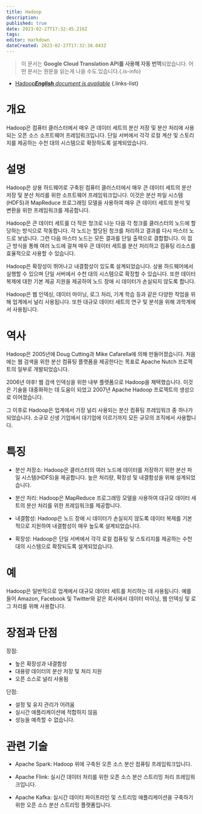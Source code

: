 ```yaml
---
title: Hadoop
description: 
published: true
date: 2023-02-27T17:32:45.216Z
tags: 
editor: markdown
dateCreated: 2023-02-27T17:32:38.043Z
---
```


> 이 문서는 **Google Cloud Translation API를 사용해 자동 번역**되었습니다.
어떤 문서는 원문을 읽는게 나을 수도 있습니다.{.is-info}



- [Hadoop***English** document is available*](/en/Knowledge-base/Dictionary/hadoop)
{.links-list}


# 개요
Hadoop은 컴퓨터 클러스터에서 매우 큰 데이터 세트의 분산 저장 및 분산 처리에 사용되는 오픈 소스 소프트웨어 프레임워크입니다. 단일 서버에서 각각 로컬 계산 및 스토리지를 제공하는 수천 대의 시스템으로 확장하도록 설계되었습니다.

# 설명
Hadoop은 상용 하드웨어로 구축된 컴퓨터 클러스터에서 매우 큰 데이터 세트의 분산 저장 및 분산 처리를 위한 소프트웨어 프레임워크입니다. 이것은 분산 파일 시스템(HDFS)과 MapReduce 프로그래밍 모델을 사용하여 매우 큰 데이터 세트의 분석 및 변환을 위한 프레임워크를 제공합니다.

Hadoop은 큰 데이터 세트를 더 작은 청크로 나눈 다음 각 청크를 클러스터의 노드에 할당하는 방식으로 작동합니다. 각 노드는 할당된 청크를 처리하고 결과를 다시 마스터 노드로 보냅니다. 그런 다음 마스터 노드는 모든 결과를 단일 출력으로 결합합니다. 이 접근 방식을 통해 여러 노드에 걸쳐 매우 큰 데이터 세트를 분산 처리하고 컴퓨팅 리소스를 효율적으로 사용할 수 있습니다.

Hadoop은 확장성이 뛰어나고 내결함성이 있도록 설계되었습니다. 상용 하드웨어에서 실행할 수 있으며 단일 서버에서 수천 대의 시스템으로 확장할 수 있습니다. 또한 데이터 복제에 대한 기본 제공 지원을 제공하여 노드 장애 시 데이터가 손실되지 않도록 합니다.

Hadoop은 웹 인덱싱, 데이터 마이닝, 로그 처리, 기계 학습 등과 같은 다양한 작업을 위해 업계에서 널리 사용됩니다. 또한 대규모 데이터 세트의 연구 및 분석을 위해 과학계에서 사용됩니다.

# 역사
Hadoop은 2005년에 Doug Cutting과 Mike Cafarella에 의해 만들어졌습니다. 처음에는 웹 검색을 위한 분산 컴퓨팅 플랫폼을 제공한다는 목표로 Apache Nutch 프로젝트의 일부로 개발되었습니다.

2006년 야후! 웹 검색 인덱싱을 위한 내부 플랫폼으로 Hadoop을 채택했습니다. 이것은 기술을 대중화하는 데 도움이 되었고 2007년 Apache Hadoop 프로젝트의 생성으로 이어졌습니다.

그 이후로 Hadoop은 업계에서 가장 널리 사용되는 분산 컴퓨팅 프레임워크 중 하나가 되었습니다. 소규모 신생 기업에서 대기업에 이르기까지 모든 규모의 조직에서 사용합니다.

# 특징
- 분산 저장소: Hadoop은 클러스터의 여러 노드에 데이터를 저장하기 위한 분산 파일 시스템(HDFS)을 제공합니다. 높은 처리량, 확장성 및 내결함성을 위해 설계되었습니다.

- 분산 처리: Hadoop은 MapReduce 프로그래밍 모델을 사용하여 대규모 데이터 세트의 분산 처리를 위한 프레임워크를 제공합니다.

- 내결함성: Hadoop은 노드 장애 시 데이터가 손실되지 않도록 데이터 복제를 기본적으로 지원하여 내결함성이 매우 높도록 설계되었습니다.

- 확장성: Hadoop은 단일 서버에서 각각 로컬 컴퓨팅 및 스토리지를 제공하는 수천 대의 시스템으로 확장되도록 설계되었습니다.

# 예
Hadoop은 일반적으로 업계에서 대규모 데이터 세트를 처리하는 데 사용됩니다. 예를 들어 Amazon, Facebook 및 Twitter와 같은 회사에서 데이터 마이닝, 웹 인덱싱 및 로그 처리를 위해 사용합니다.

# 장점과 단점
장점:
- 높은 확장성과 내결함성
- 대용량 데이터의 분산 저장 및 처리 지원
- 오픈 소스로 널리 사용됨

단점:
- 설정 및 유지 관리가 어려움
- 실시간 애플리케이션에 적합하지 않음
- 성능을 예측할 수 없습니다.

# 관련 기술
- Apache Spark: Hadoop 위에 구축된 오픈 소스 분산 컴퓨팅 프레임워크입니다.

- Apache Flink: 실시간 데이터 처리를 위한 오픈 소스 분산 스트리밍 처리 프레임워크입니다.

- Apache Kafka: 실시간 데이터 파이프라인 및 스트리밍 애플리케이션을 구축하기 위한 오픈 소스 분산 스트리밍 플랫폼입니다.